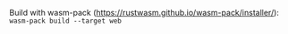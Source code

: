 Build with wasm-pack (https://rustwasm.github.io/wasm-pack/installer/): `wasm-pack build --target web`
